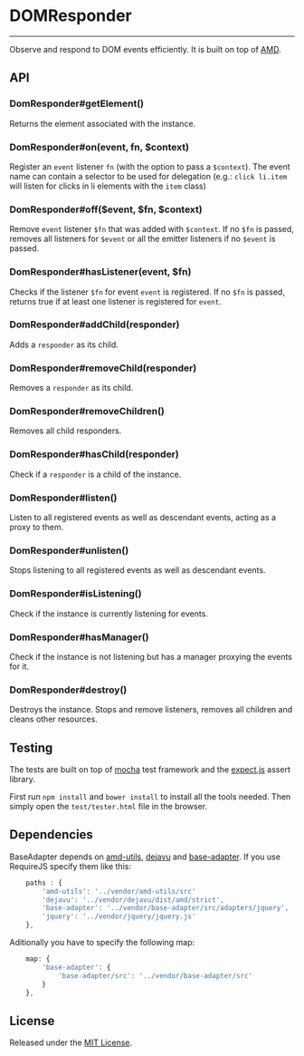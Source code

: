 # DOMResponder #
---

Observe and respond to DOM events efficiently.
It is built on top of [AMD](https://github.com/amdjs/amdjs-api/wiki/AMD).



## API ##

### DomResponder#getElement() ###

Returns the element associated with the instance.


### DomResponder#on(event, fn, $context) ###

Register an `event` listener `fn` (with the option to pass a `$context`).
The event name can contain a selector to be used for delegation (e.g.: `click li.item` will listen for clicks in li elements with the `item` class)


### DomResponder#off($event, $fn, $context) ###

Remove `event` listener `$fn` that was added with `$context`.
If no `$fn` is passed, removes all listeners for `$event` or all the emitter listeners if no `$event` is passed.


### DomResponder#hasListener(event, $fn) ###

Checks if the listener `$fn` for event `event` is registered.
If no `$fn` is passed, returns true if at least one listener is registered for `event`.


### DomResponder#addChild(responder) ###

Adds a `responder` as its child.


### DomResponder#removeChild(responder) ###

Removes a `responder` as its child.


### DomResponder#removeChildren() ###

Removes all child responders.


### DomResponder#hasChild(responder) ###

Check if a `responder` is a child of the instance.


### DomResponder#listen() ###

Listen to all registered events as well as descendant events, acting as a proxy to them.


### DomResponder#unlisten() ###

Stops listening to all registered events as well as descendant events.


### DomResponder#isListening() ###

Check if the instance is currently listening for events.


### DomResponder#hasManager() ###

Check if the instance is not listening but has a manager proxying the events for it.

### DomResponder#destroy() ###

Destroys the instance.
Stops and remove listeners, removes all children and cleans other resources.



## Testing ##

The tests are built on top of [mocha](http://visionmedia.github.com/mocha/) test framework and the [expect.js](https://github.com/LearnBoost/expect.js) assert library.

First run `npm install` and `bower install` to install all the tools needed.
Then simply open the `test/tester.html` file in the browser.



## Dependencies ##

BaseAdapter depends on [amd-utils](https://github.com/millermedeiros/amd-utils), [dejavu](https://github.com/IndigoUnited/dejavu) and [base-adapter](https://github.com/IndigoUnited/base-adapter).
If you use RequireJS specify them like this:

```js
    paths : {
        'amd-utils': '../vendor/amd-utils/src'
        'dejavu': '../vendor/dejavu/dist/amd/strict',                  // use the loose version in production
        'base-adapter': '../vendor/base-adapter/src/adapters/jquery',  // use one of the available adapters
        'jquery': '../vendor/jquery/jquery.js'                         // use one of the base libraries
    },
```

Aditionally you have to specify the following map:

```js
    map: {
        'base-adapter': {
            'base-adapter/src': '../vendor/base-adapter/src'
        }
    },
```



## License ##

Released under the [MIT License](http://www.opensource.org/licenses/mit-license.php).